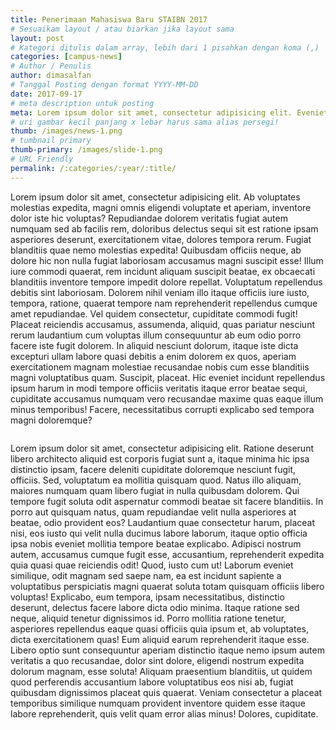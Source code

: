 ```yaml
---
title: Penerimaan Mahasiswa Baru STAIBN 2017
# Sesuaikam layout / atau biarkan jika layout sama
layout: post
# Kategori ditulis dalam array, lebih dari 1 pisahkan dengan koma (,)
categories: [campus-news]
# Author / Penulis
author: dimasalfan
# Tanggal Posting dengan format YYYY-MM-DD
date: 2017-09-17
# meta description untuk posting
meta: Lorem ipsum dolor sit amet, consectetur adipisicing elit. Eveniet, qui!
# uri gambar kecil panjang x lebar harus sama alias persegi!
thumb: /images/news-1.png
# tumbnail primary
thumb-primary: /images/slide-1.png
# URL Friendly
permalink: /:categories/:year/:title/
---
```


Lorem ipsum dolor sit amet, consectetur adipisicing elit. Ab voluptates molestias expedita, magni omnis eligendi voluptate et aperiam, inventore dolor iste hic voluptas? Repudiandae dolorem veritatis fugiat autem numquam sed ab facilis rem, doloribus delectus sequi sit est ratione ipsam asperiores deserunt, exercitationem vitae, dolores tempora rerum. Fugiat blanditiis quae nemo molestias expedita! Quibusdam officiis neque, ab dolore hic non nulla fugiat laboriosam accusamus magni suscipit esse! Illum iure commodi quaerat, rem incidunt aliquam suscipit beatae, ex obcaecati blanditiis inventore tempore impedit dolore repellat. Voluptatum repellendus debitis sint laboriosam. Dolorem nihil veniam illo itaque officiis iure iusto, tempora, ratione, quaerat tempore nam reprehenderit repellendus cumque amet repudiandae. Vel quidem consectetur, cupiditate commodi fugit! Placeat reiciendis accusamus, assumenda, aliquid, quas pariatur nesciunt rerum laudantium cum voluptas illum consequuntur ab eum odio porro facere iste fugit dolorem. In aliquid nesciunt dolorum, itaque iste dicta excepturi ullam labore quasi debitis a enim dolorem ex quos, aperiam exercitationem magnam molestiae recusandae nobis cum esse blanditiis magni voluptatibus quam. Suscipit, placeat. Hic eveniet incidunt repellendus ipsum harum in modi tempore officiis veritatis itaque error beatae sequi, cupiditate accusamus numquam vero recusandae maxime quas eaque illum minus temporibus! Facere, necessitatibus corrupti explicabo sed tempora magni doloremque?

<img src="https://www.carthage.edu/live/image/gid/14/width/250/height/250/crop/1/src_region/1925,0,5760,3835/12363_he8a3997.jpg" alt="" class="img-fluid float-left mr-3 img-thumbnail">

Lorem ipsum dolor sit amet, consectetur adipisicing elit. Ratione deserunt libero architecto aliquid est corporis fugiat sunt a, itaque minima hic ipsa distinctio ipsam, facere deleniti cupiditate doloremque nesciunt fugit, officiis. Sed, voluptatum ea mollitia quisquam quod. Natus illo aliquam, maiores numquam quam libero fugiat in nulla quibusdam dolorem. Qui tempore fugit soluta odit aspernatur commodi beatae sit facere blanditiis. In porro aut quisquam natus, quam repudiandae velit nulla asperiores at beatae, odio provident eos? Laudantium quae consectetur harum, placeat nisi, eos iusto qui velit nulla ducimus labore laborum, itaque optio officia ipsa nobis eveniet mollitia tempore beatae explicabo. Adipisci nostrum autem, accusamus cumque fugit esse, accusantium, reprehenderit expedita quia quasi quae reiciendis odit! Quod, iusto cum ut! Laborum eveniet similique, odit magnam sed saepe nam, ea est incidunt sapiente a voluptatibus perspiciatis magni quaerat soluta totam quisquam officiis libero voluptas! Explicabo, eum tempora, ipsam necessitatibus, distinctio deserunt, delectus facere labore dicta odio minima. Itaque ratione sed neque, aliquid tenetur dignissimos id. Porro mollitia ratione tenetur, asperiores repellendus eaque quasi officiis quia ipsum et, ab voluptates, dicta exercitationem quas! Eum aliquid earum reprehenderit itaque esse. Libero optio sunt consequuntur aperiam distinctio itaque nemo ipsum autem veritatis a quo recusandae, dolor sint dolore, eligendi nostrum expedita dolorum magnam, esse soluta! Aliquam praesentium blanditiis, ut quidem quod perferendis accusantium labore voluptatibus eos nisi ab, fugiat quibusdam dignissimos placeat quis quaerat. Veniam consectetur a placeat temporibus similique numquam provident inventore quidem esse itaque labore reprehenderit, quis velit quam error alias minus! Dolores, cupiditate.
